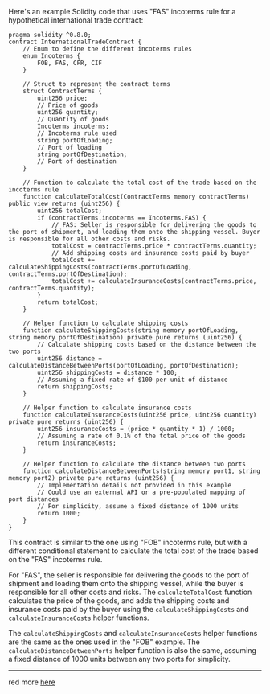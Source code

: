 Here's an example Solidity code that uses "FAS" incoterms rule for a hypothetical international trade contract:

```solidity
pragma solidity ^0.8.0; 
contract InternationalTradeContract { 
	// Enum to define the different incoterms rules 
	enum Incoterms { 
		FOB, FAS, CFR, CIF 
	} 

	// Struct to represent the contract terms 
	struct ContractTerms { 
		uint256 price; 
		// Price of goods 
		uint256 quantity; 
		// Quantity of goods 
		Incoterms incoterms; 
		// Incoterms rule used 
		string portOfLoading; 
		// Port of loading 
		string portOfDestination; 
		// Port of destination 
	} 

	// Function to calculate the total cost of the trade based on the incoterms rule 
	function calculateTotalCost(ContractTerms memory contractTerms) public view returns (uint256) { 
		uint256 totalCost; 
		if (contractTerms.incoterms == Incoterms.FAS) { 
			// FAS: Seller is responsible for delivering the goods to the port of shipment, and loading them onto the shipping vessel. Buyer is responsible for all other costs and risks. 
			totalCost = contractTerms.price * contractTerms.quantity; 
			// Add shipping costs and insurance costs paid by buyer 
			totalCost += calculateShippingCosts(contractTerms.portOfLoading, contractTerms.portOfDestination); 
			totalCost += calculateInsuranceCosts(contractTerms.price, contractTerms.quantity); 
		} 
		return totalCost; 
	} 

	// Helper function to calculate shipping costs 
	function calculateShippingCosts(string memory portOfLoading, string memory portOfDestination) private pure returns (uint256) { 
		// Calculate shipping costs based on the distance between the two ports 
		uint256 distance = calculateDistanceBetweenPorts(portOfLoading, portOfDestination); 
		uint256 shippingCosts = distance * 100; 
		// Assuming a fixed rate of $100 per unit of distance 
		return shippingCosts; 
	} 

	// Helper function to calculate insurance costs 
	function calculateInsuranceCosts(uint256 price, uint256 quantity) private pure returns (uint256) { 
		uint256 insuranceCosts = (price * quantity * 1) / 1000; 
		// Assuming a rate of 0.1% of the total price of the goods 
		return insuranceCosts; 
	} 

	// Helper function to calculate the distance between two ports 
	function calculateDistanceBetweenPorts(string memory port1, string memory port2) private pure returns (uint256) { 
		// Implementation details not provided in this example 
		// Could use an external API or a pre-populated mapping of port distances 
		// For simplicity, assume a fixed distance of 1000 units 
		return 1000; 
	} 
}
```
This contract is similar to the one using "FOB" incoterms rule, but with a different conditional statement to calculate the total cost of the trade based on the "FAS" incoterms rule.

For "FAS", the seller is responsible for delivering the goods to the port of shipment and loading them onto the shipping vessel, while the buyer is responsible for all other costs and risks. The `calculateTotalCost` function calculates the price of the goods, and adds the shipping costs and insurance costs paid by the buyer using the `calculateShippingCosts` and `calculateInsuranceCosts` helper functions.

The `calculateShippingCosts` and `calculateInsuranceCosts` helper functions are the same as the ones used in the "FOB" example. The `calculateDistanceBetweenPorts` helper function is also the same, assuming a fixed distance of 1000 units between any two ports for simplicity.

---

red more [here](https://github.com/mosi-arch/documents/blob/main/incoterms-issue.md) 
